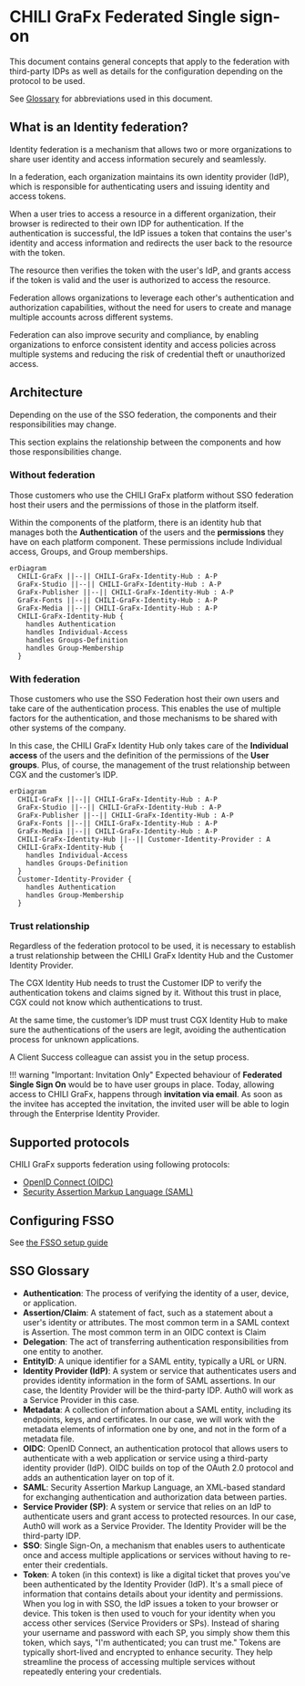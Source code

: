 # CHILI GraFx Federated Single sign-on

This document contains general concepts that apply to the federation with third-party IDPs as well as details for the configuration depending on the protocol to be used.

See [Glossary](#sso-glossary) for abbreviations used in this document.

## What is an Identity federation?

Identity federation is a mechanism that allows two or more organizations to share user identity and access information securely and seamlessly.

In a federation, each organization maintains its own identity provider (IdP), which is responsible for authenticating users and issuing identity and access tokens.

When a user tries to access a resource in a different organization, their browser is redirected to their own IDP for authentication. If the authentication is successful, the IdP issues a token that contains the user's identity and access information and redirects the user back to the resource with the token.

The resource then verifies the token with the user's IdP, and grants access if the token is valid and the user is authorized to access the resource.

Federation allows organizations to leverage each other's authentication and authorization capabilities, without the need for users to create and manage multiple accounts across different systems.

Federation can also improve security and compliance, by enabling organizations to enforce consistent identity and access policies across multiple systems and reducing the risk of credential theft or unauthorized access.

## Architecture

Depending on the use of the SSO federation, the components and their responsibilities may change.

This section explains the relationship between the components and how those responsibilities change.

### Without federation

Those customers who use the CHILI GraFx platform without SSO federation host their users and the permissions of those in the platform itself.

Within the components of the platform, there is an identity hub that manages both the **Authentication** of the users and the **permissions** they have on each platform component. These permissions include Individual access, Groups, and Group memberships.

``` mermaid
erDiagram
  CHILI-GraFx ||--|| CHILI-GraFx-Identity-Hub : A-P
  GraFx-Studio ||--|| CHILI-GraFx-Identity-Hub : A-P
  GraFx-Publisher ||--|| CHILI-GraFx-Identity-Hub : A-P
  GraFx-Fonts ||--|| CHILI-GraFx-Identity-Hub : A-P
  GraFx-Media ||--|| CHILI-GraFx-Identity-Hub : A-P
  CHILI-GraFx-Identity-Hub {
  	handles Authentication
  	handles Individual-Access
    handles Groups-Definition
    handles Group-Membership
  }
```

### With federation

Those customers who use the SSO Federation host their own users and take care of the authentication process. This enables the use of multiple factors for the authentication, and those mechanisms to be shared with other systems of the company.

In this case, the CHILI GraFx Identity Hub only takes care of the **Individual access** of the users and the definition of the permissions of the **User groups**. Plus, of course, the management of the trust relationship between CGX and the customer’s IDP.

``` mermaid
erDiagram
  CHILI-GraFx ||--|| CHILI-GraFx-Identity-Hub : A-P
  GraFx-Studio ||--|| CHILI-GraFx-Identity-Hub : A-P
  GraFx-Publisher ||--|| CHILI-GraFx-Identity-Hub : A-P
  GraFx-Fonts ||--|| CHILI-GraFx-Identity-Hub : A-P
  GraFx-Media ||--|| CHILI-GraFx-Identity-Hub : A-P
  CHILI-GraFx-Identity-Hub ||--|| Customer-Identity-Provider : A
  CHILI-GraFx-Identity-Hub {
  	handles Individual-Access
    handles Groups-Definition
  }
  Customer-Identity-Provider {
  	handles Authentication
    handles Group-Membership
  }
```

### Trust relationship

Regardless of the federation protocol to be used, it is necessary to establish a trust relationship between the CHILI GraFx Identity Hub and the Customer Identity Provider.

The CGX Identity Hub needs to trust the Customer IDP to verify the authentication tokens and claims signed by it. Without this trust in place, CGX could not know which authentications to trust.

At the same time, the customer’s IDP must trust CGX Identity Hub to make sure the authentications of the users are legit, avoiding the authentication process for unknown applications.

A Client Success colleague can assist you in the setup process.

!!! warning "Important: Invitation Only"
	Expected behaviour of **Federated Single Sign On** would be to have user groups in place. 
	Today, allowing access to CHILI GraFx, happens through **invitation via email**. As soon as the invitee has accepted the invitation, the invited user will be able to login through the Enterprise Identity Provider.

## Supported protocols

CHILI GraFx supports federation using following protocols:

- [OpenID Connect (OIDC)](/CHILI-GraFx/guides/setup-fsso/oidc)
- [Security Assertion Markup Language (SAML)](/CHILI-GraFx/guides/setup-fsso/saml)

## Configuring FSSO
See [the FSSO setup guide](/CHILI-GraFx/guides/setup-fsso)

## SSO Glossary

- **Authentication**: The process of verifying the identity of a user, device, or application.
- **Assertion/Claim**: A statement of fact, such as a statement about a user's identity or attributes. The most common term in a SAML context is Assertion. The most common term in an OIDC context is Claim
- **Delegation**: The act of transferring authentication responsibilities from one entity to another.
- **EntityID**: A unique identifier for a SAML entity, typically a URL or URN.
- **Identity Provider (IdP)**: A system or service that authenticates users and provides identity information in the form of SAML assertions. In our case, the Identity Provider will be the third-party IDP. Auth0 will work as a Service Provider in this case.
- **Metadata**: A collection of information about a SAML entity, including its endpoints, keys, and certificates. In our case, we will work with the metadata elements of information one by one, and not in the form of a metadata file.
- **OIDC**: OpenID Connect, an authentication protocol that allows users to authenticate with a web application or service using a third-party identity provider (IdP). OIDC builds on top of the OAuth 2.0 protocol and adds an authentication layer on top of it.
- **SAML**: Security Assertion Markup Language, an XML-based standard for exchanging authentication and authorization data between parties.
- **Service Provider (SP)**: A system or service that relies on an IdP to authenticate users and grant access to protected resources. In our case, Auth0 will work as a Service Provider. The Identity Provider will be the third-party IDP.
- **SSO**: Single Sign-On, a mechanism that enables users to authenticate once and access multiple applications or services without having to re-enter their credentials.
- **Token**: A token (in this context) is like a digital ticket that proves you've been authenticated by the Identity Provider (IdP). It's a small piece of information that contains details about your identity and permissions. When you log in with SSO, the IdP issues a token to your browser or device. This token is then used to vouch for your identity when you access other services (Service Providers or SPs). Instead of sharing your username and password with each SP, you simply show them this token, which says, "I'm authenticated; you can trust me." Tokens are typically short-lived and encrypted to enhance security. They help streamline the process of accessing multiple services without repeatedly entering your credentials.